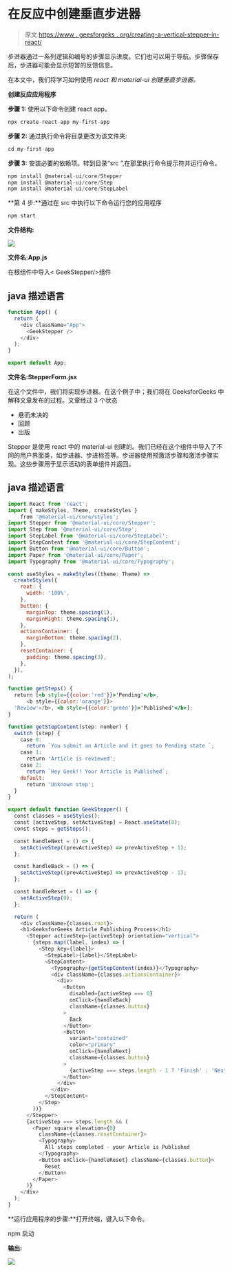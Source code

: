 # 在反应中创建垂直步进器

> 原文:[https://www . geesforgeks . org/creating-a-vertical-stepper-in-react/](https://www.geeksforgeeks.org/creating-a-vertical-stepper-in-react/)

步进器通过一系列逻辑和编号的步骤显示进度。它们也可以用于导航。步骤保存后，步进器可能会显示短暂的反馈信息。

在本文中，我们将学习如何使用 *react 和 material-ui 创建垂直步进器。*

**创建反应应用程序**

**步骤 1:** 使用以下命令创建 react app。

```jsx
npx create-react-app my-first-app
```

**步骤 2:** 通过执行命令将目录更改为该文件夹:

```jsx
cd my-first-app
```

**步骤 3:** 安装必要的依赖项。转到目录“src ”,在那里执行命令提示符并运行命令。

```jsx
npm install @material-ui/core/Stepper
npm install @material-ui/core/Step
npm install @material-ui/core/StepLabel
```

**第 4 步:**通过在 src 中执行以下命令运行您的应用程序

```jsx
npm start
```

**文件结构:**

![](img/3d32dd6bab6fa40e9a51af6832cc0fd6.png)

**文件名:App.js**

在根组件中导入< GeekStepper/>组件

## java 描述语言

```jsx
function App() {
  return (
    <div className="App">
      <GeekStepper />
    </div>
  );
}

export default App;
```

**文件名:StepperForm.jsx**

在这个文件中，我们将实现步进器。在这个例子中；我们将在 GeeksforGeeks 中解释文章发布的过程。文章经过 3 个状态

*   悬而未决的
*   回顾
*   出版

Stepper 是使用 react 中的 material-ui 创建的。我们已经在这个组件中导入了不同的用户界面类，如步进器、步进标签等。步进器使用预激活步骤和激活步骤实现。这些步骤用于显示活动的表单组件并返回。

## java 描述语言

```jsx
import React from 'react';
import { makeStyles, Theme, createStyles } 
    from '@material-ui/core/styles';
import Stepper from '@material-ui/core/Stepper';
import Step from '@material-ui/core/Step';
import StepLabel from '@material-ui/core/StepLabel';
import StepContent from '@material-ui/core/StepContent';
import Button from '@material-ui/core/Button';
import Paper from '@material-ui/core/Paper';
import Typography from '@material-ui/core/Typography';

const useStyles = makeStyles((theme: Theme) =>
  createStyles({
    root: {
      width: '100%',
    },
    button: {
      marginTop: theme.spacing(1),
      marginRight: theme.spacing(1),
    },
    actionsContainer: {
      marginBottom: theme.spacing(2),
    },
    resetContainer: {
      padding: theme.spacing(3),
    },
  }),
);

function getSteps() {
  return [<b style={{color:'red'}}>'Pending'</b>, 
      <b style={{color:'orange'}}>
  'Review'</b>, <b style={{color:'green'}}>'Published'</b>];
}

function getStepContent(step: number) {
  switch (step) {
    case 0:
      return `You submit an Article and it goes to Pending state `;
    case 1:
      return 'Article is reviewed';
    case 2:
      return `Hey Geek!! Your Article is Published`;
    default:
      return 'Unknown step';
  }
}

export default function GeekStepper() {
  const classes = useStyles();
  const [activeStep, setActiveStep] = React.useState(0);
  const steps = getSteps();

  const handleNext = () => {
    setActiveStep((prevActiveStep) => prevActiveStep + 1);
  };

  const handleBack = () => {
    setActiveStep((prevActiveStep) => prevActiveStep - 1);
  };

  const handleReset = () => {
    setActiveStep(0);
  };

  return (
    <div className={classes.root}>
    <h1>GeeksforGeeks Article Publishing Process</h1>
      <Stepper activeStep={activeStep} orientation="vertical">
        {steps.map((label, index) => (
          <Step key={label}>
            <StepLabel>{label}</StepLabel>
            <StepContent>
              <Typography>{getStepContent(index)}</Typography>
              <div className={classes.actionsContainer}>
                <div>
                  <Button
                    disabled={activeStep === 0}
                    onClick={handleBack}
                    className={classes.button}
                  >
                    Back
                  </Button>
                  <Button
                    variant="contained"
                    color="primary"
                    onClick={handleNext}
                    className={classes.button}
                  >
                    {activeStep === steps.length - 1 ? 'Finish' : 'Next'}
                  </Button>
                </div>
              </div>
            </StepContent>
          </Step>
        ))}
      </Stepper>
      {activeStep === steps.length && (
        <Paper square elevation={0} 
          className={classes.resetContainer}>
          <Typography>
            All steps completed - your Article is Published
          </Typography>
          <Button onClick={handleReset} className={classes.button}>
            Reset
          </Button>
        </Paper>
      )}
    </div>
  );
}
```

**运行应用程序的步骤:**打开终端，键入以下命令。

npm 启动

**输出:**

![](img/d1a137dbbcecb26eff94eec058b2c525.png)